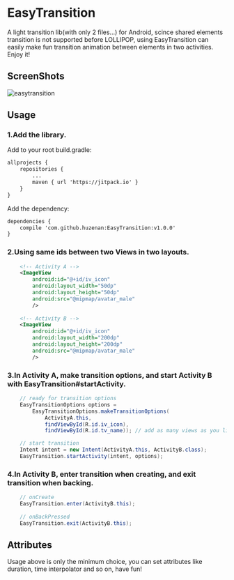 # EasyTransition
A light transition lib(with only 2 files...) for Android, scince shared elements transition is not supported before LOLLIPOP, using EasyTransition can easily make fun transition animation between elements in two activities. Enjoy it!

## ScreenShots
![easytransition](https://github.com/huzenan/EasyTransition/blob/master/screenshots/easy%20transition.gif) 

## Usage
### 1.Add the library.
Add to your root build.gradle:
```xml
allprojects {
    repositories {
        ...
        maven { url 'https://jitpack.io' }
    }
}
```

Add the dependency:
```xml
dependencies {
    compile 'com.github.huzenan:EasyTransition:v1.0.0'
}
```

### 2.Using same ids between two Views in two layouts.

```xml
    <!-- Activity A -->
    <ImageView
        android:id="@+id/iv_icon"
        android:layout_width="50dp"
        android:layout_height="50dp"
        android:src="@mipmap/avatar_male"
        />
    
    <!-- Activity B -->
    <ImageView
        android:id="@+id/iv_icon"
        android:layout_width="200dp"
        android:layout_height="200dp"
        android:src="@mipmap/avatar_male"
        />
```

### 3.In Activity A, make transition options, and start Activity B with EasyTransition#startActivity.

```java
    // ready for transition options
    EasyTransitionOptions options =
        EasyTransitionOptions.makeTransitionOptions(
            ActivityA.this,
            findViewById(R.id.iv_icon),
            findViewById(R.id.tv_name)); // add as many views as you like

    // start transition
    Intent intent = new Intent(ActivityA.this, ActivityB.class);
    EasyTransition.startActivity(intent, options);
```

### 4.In Activity B, enter transition when creating, and exit transition when backing.

```java
    // onCreate
    EasyTransition.enter(ActivityB.this);
    
    // onBackPressed
    EasyTransition.exit(ActivityB.this);
```

## Attributes
Usage above is only the minimum choice, you can set attributes like duration, time interpolator and so on, have fun!
